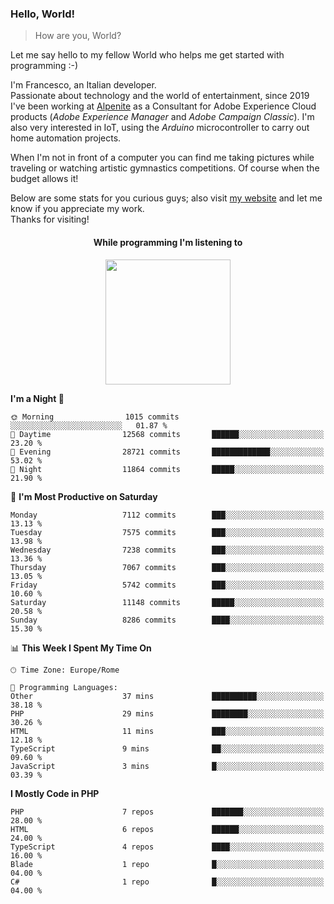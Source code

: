 ### Hello, World!

> How are you, World?

Let me say hello to my fellow World who helps me get started with programming :-)

I'm Francesco, an Italian developer.  
Passionate about technology and the world of entertainment, since 2019 I've been working at [Alpenite](https://www.alpenite.com) as a Consultant for Adobe Experience Cloud products (*Adobe Experience Manager* and *Adobe Campaign Classic*). I'm also very interested in IoT, using the *Arduino* microcontroller to carry out home automation projects.

When I'm not in front of a computer you can find me taking pictures while traveling or watching artistic gymnastics competitions. Of course when the budget allows it!

Below are some stats for you curious guys; also visit [my website](https://www.francescorega.eu) and let me know if you appreciate my work.  
Thanks for visiting!

<div align="center">
  <h4>While programming I'm listening to</h4>
  <a href="https://apps.francescorega.eu/now-playing/11147232609" target="_blank"><img src="https://apps.francescorega.eu/now-playing/11147232609" width="200"></a>
</div>

<!--START_SECTION:waka-->
**I'm a Night 🦉** 

```text
🌞 Morning                1015 commits        ░░░░░░░░░░░░░░░░░░░░░░░░░   01.87 % 
🌆 Daytime                12568 commits       ██████░░░░░░░░░░░░░░░░░░░   23.20 % 
🌃 Evening                28721 commits       █████████████░░░░░░░░░░░░   53.02 % 
🌙 Night                  11864 commits       █████░░░░░░░░░░░░░░░░░░░░   21.90 % 
```
📅 **I'm Most Productive on Saturday** 

```text
Monday                   7112 commits        ███░░░░░░░░░░░░░░░░░░░░░░   13.13 % 
Tuesday                  7575 commits        ███░░░░░░░░░░░░░░░░░░░░░░   13.98 % 
Wednesday                7238 commits        ███░░░░░░░░░░░░░░░░░░░░░░   13.36 % 
Thursday                 7067 commits        ███░░░░░░░░░░░░░░░░░░░░░░   13.05 % 
Friday                   5742 commits        ███░░░░░░░░░░░░░░░░░░░░░░   10.60 % 
Saturday                 11148 commits       █████░░░░░░░░░░░░░░░░░░░░   20.58 % 
Sunday                   8286 commits        ████░░░░░░░░░░░░░░░░░░░░░   15.30 % 
```


📊 **This Week I Spent My Time On** 

```text
🕑︎ Time Zone: Europe/Rome

💬 Programming Languages: 
Other                    37 mins             ██████████░░░░░░░░░░░░░░░   38.18 % 
PHP                      29 mins             ████████░░░░░░░░░░░░░░░░░   30.26 % 
HTML                     11 mins             ███░░░░░░░░░░░░░░░░░░░░░░   12.18 % 
TypeScript               9 mins              ██░░░░░░░░░░░░░░░░░░░░░░░   09.60 % 
JavaScript               3 mins              █░░░░░░░░░░░░░░░░░░░░░░░░   03.39 % 
```

**I Mostly Code in PHP** 

```text
PHP                      7 repos             ███████░░░░░░░░░░░░░░░░░░   28.00 % 
HTML                     6 repos             ██████░░░░░░░░░░░░░░░░░░░   24.00 % 
TypeScript               4 repos             ████░░░░░░░░░░░░░░░░░░░░░   16.00 % 
Blade                    1 repo              █░░░░░░░░░░░░░░░░░░░░░░░░   04.00 % 
C#                       1 repo              █░░░░░░░░░░░░░░░░░░░░░░░░   04.00 % 
```




<!--END_SECTION:waka-->
